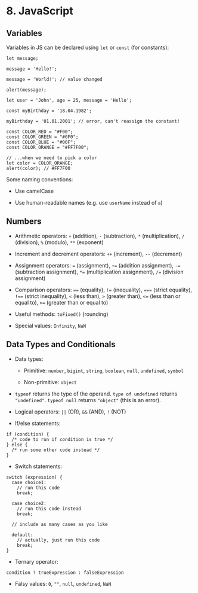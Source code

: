 # 8. JavaScript

## Variables

Variables in JS can be declared using `let` or `const` (for constants):

```JS
let message;

message = 'Hello!';

message = 'World!'; // value changed

alert(message);
```

```JS
let user = 'John', age = 25, message = 'Hello';
```

```JS
const myBirthday = '18.04.1982';

myBirthday = '01.01.2001'; // error, can't reassign the constant!
```

```JS
const COLOR_RED = "#F00";
const COLOR_GREEN = "#0F0";
const COLOR_BLUE = "#00F";
const COLOR_ORANGE = "#FF7F00";

// ...when we need to pick a color
let color = COLOR_ORANGE;
alert(color); // #FF7F00
```

Some naming conventions:

- Use camelCase

- Use human-readable names (e.g. use `userName` instead of `a`)

## Numbers

- Arithmetic operators: `+` (addition), `-` (subtraction), `*` (multiplication), `/` (division), `%` (modulo), `**` (exponent)

- Increment and decrement operators: `++` (increment), `--` (decrement)

- Assignment operators: `=` (assignment), `+=` (addition assignment), `-=` (subtraction assignment), `*=` (multiplication assignment), `/=` (division assignment)

- Comparison operators: `==` (equality), `!=` (inequality), `===` (strict equality), `!==` (strict inequality), `<` (less than), `>` (greater than), `<=` (less than or equal to), `>=` (greater than or equal to)

- Useful methods: `toFixed()` (rounding)

- Special values: `Infinity`, `NaN`

## Data Types and Conditionals

- Data types:

  - Primitive: `number`, `bigint`, `string`, `boolean`, `null`, `undefined`, `symbol`

  - Non-primitive: `object`

- `typeof` returns the type of the operand. `type of undefined` returns `"undefined"`. `typeof null` returns `"object"` (this is an error).

- Logical operators: `||` (OR), `&&` (AND), `!` (NOT)

- If/else statements:

```JS
if (condition) {
  /* code to run if condition is true */
} else {
  /* run some other code instead */
}
```

- Switch statements:

```JS
switch (expression) {
  case choice1:
    // run this code
    break;

  case choice2:
    // run this code instead
    break;

  // include as many cases as you like

  default:
    // actually, just run this code
    break;
}
```

- Ternary operator:

```JS
condition ? trueExpression : falseExpression
```

- Falsy values: `0`, `""`, `null`, `undefined`, `NaN`
